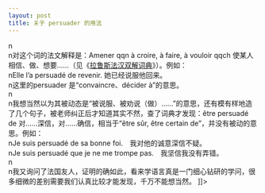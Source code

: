 ```yaml
---
layout: post
title: 关于 persuader 的用法
---
```


<p>n<br />n对这个词的法文解释是：Amener qqn à croire, à faire, à vouloir qqch 使某人相信、做、想要……（见《<a href="http://www.fltrp.com/scrp/bookdetail.cfm?iBookNo=2394&amp;sYc=1-2" title="详细信息" rel='external'>拉鲁斯法汉双解词典</a>》）。例如：<br />nElle l’a persuadé de revenir. 她已经说服他回来。<br />n这里的persuader 是“convaincre、décider à”的意思。<br />n<br />n我想当然以为其被动态是“被说服、被劝说（做）……”的意思，还有模有样地造了几个句子，被老师纠正后才知道其实不然，查了词典才发现：être persuadé de 对……深信，对……确信，相当于“être sûr, être certain de”，并没有被动的意思。例如：<br />nJe suis persuadé de sa bonne foi.　我对他的诚意深信不疑。<br />nJe suis persuadé que je ne me trompe pas.　我坚信我没有弄错。<br />n<br />n我又询问了法国友人，证明的确如此，看来学语言真是一门细心钻研的学问，很多细微的差别需要我们认真比较才能发现，千万不能想当然。 ]]&gt;
</p>
